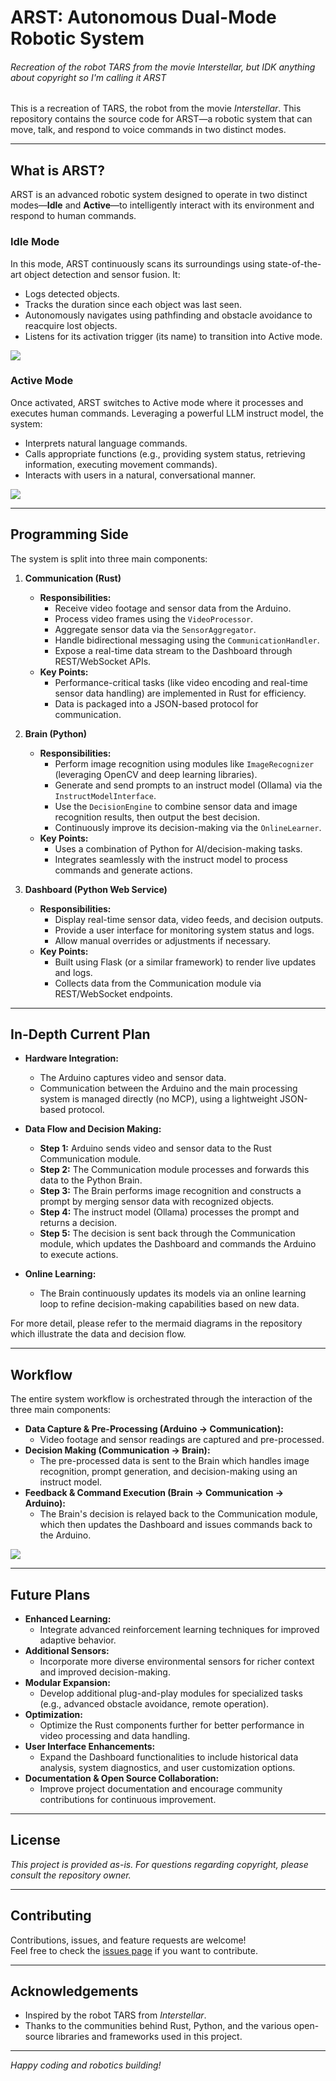# ARST: Autonomous Dual-Mode Robotic System
###### Recreation of the robot TARS from the movie Interstellar, but IDK anything about copyright so I'm calling it ARST

This is a recreation of TARS, the robot from the movie *Interstellar*. This repository contains the source code for ARST—a robotic system that can move, talk, and respond to voice commands in two distinct modes.

---

## What is ARST?

ARST is an advanced robotic system designed to operate in two distinct modes—**Idle** and **Active**—to intelligently interact with its environment and respond to human commands.

### Idle Mode
In this mode, ARST continuously scans its surroundings using state-of-the-art object detection and sensor fusion. It:
- Logs detected objects.
- Tracks the duration since each object was last seen.
- Autonomously navigates using pathfinding and obstacle avoidance to reacquire lost objects.
- Listens for its activation trigger (its name) to transition into Active mode.

[![](https://mermaid.ink/img/pako:eNpNkMtuwjAQRX_FmkVXAZUk5LWoFBIqVSoVEnTThIWbDIlFYiMzKQXEv9eEh-qVxz5HvtcnKFSJEMG6Ufui5prYMs0lMyvOFnSZ38oG2bzmO1yxweCFTbKZkoKUZnH7LVASSznx1VWa9EiSxZI3hyOytcGSTgu1E3RgT2zOiVDL3Q1PejzNPrclJ2TvyLUUsmIzE6oxeGxoSUJJtthyeZPSXppmSY3Fpn9hqUVVoTYp9SXmFZsa7HGTImFBWPbqa7bYCypqRorFBYmfe79_4od6uH3pXIIFLeqWi9J81-mC5kA1tphDZLYl15sccnk2HO9ILQ6ygIh0hxZo1VU1RGve7MzU9WVTwSvN28ep6felVHtXzAjRCX4hsoNg6Ix8z_bCsTOyxxYcIHK9Yeg-u47vjLwgdMfO2YJjrz-bCzfwvdC2ndAfOa5jQaUvoW9ZUJaoE9VJgiiwz3_IYp8l?type=png)](https://mermaid.live/edit#pako:eNpNkMtuwjAQRX_FmkVXAZUk5LWoFBIqVSoVEnTThIWbDIlFYiMzKQXEv9eEh-qVxz5HvtcnKFSJEMG6Ufui5prYMs0lMyvOFnSZ38oG2bzmO1yxweCFTbKZkoKUZnH7LVASSznx1VWa9EiSxZI3hyOytcGSTgu1E3RgT2zOiVDL3Q1PejzNPrclJ2TvyLUUsmIzE6oxeGxoSUJJtthyeZPSXppmSY3Fpn9hqUVVoTYp9SXmFZsa7HGTImFBWPbqa7bYCypqRorFBYmfe79_4od6uH3pXIIFLeqWi9J81-mC5kA1tphDZLYl15sccnk2HO9ILQ6ygIh0hxZo1VU1RGve7MzU9WVTwSvN28ep6felVHtXzAjRCX4hsoNg6Ix8z_bCsTOyxxYcIHK9Yeg-u47vjLwgdMfO2YJjrz-bCzfwvdC2ndAfOa5jQaUvoW9ZUJaoE9VJgiiwz3_IYp8l)

### Active Mode
Once activated, ARST switches to Active mode where it processes and executes human commands. Leveraging a powerful LLM instruct model, the system:
- Interprets natural language commands.
- Calls appropriate functions (e.g., providing system status, retrieving information, executing movement commands).
- Interacts with users in a natural, conversational manner.

[![](https://mermaid.ink/img/pako:eNpdkF1vgjAYhf9K816jE0E-erFFRZclupm5mw28aKAKmbSmH5uO8N9XEMyyXvU9zzlvTltByjMKGPZH_p3mRCj0FiUMmTONt6qZp6kqvija5ETSHRoM7tEsfqUpbcSGcYZWhVS7a2rWOubxhkjZYYkUR6vVGu25QBFNC2nEzj5v7dFtYWN70eqk1V23-18gagOLeHGmqVZ9gw4uWris1lz0RD7UV7Y0DL1Tee33R3vmrfRoOigtWFP2KTv2D04YWFBSUZIiM99UNcEEVE5LmgA214yIzwQSVhsf0YpvLywFrISmFgiuDzngPTlKM-lTRhSNCnIQpLypJ8I-OC_7iBkBV3AGPA6CoWP73tgLJ449nlhwAex6w9AduY7v2F4QuhOntuCnjY8McAPfC43XD71R4FlwEE3prgtlGRVzrpkCHLj1L7MJmio?type=png)](https://mermaid.live/edit#pako:eNpdkF1vgjAYhf9K816jE0E-erFFRZclupm5mw28aKAKmbSmH5uO8N9XEMyyXvU9zzlvTltByjMKGPZH_p3mRCj0FiUMmTONt6qZp6kqvija5ETSHRoM7tEsfqUpbcSGcYZWhVS7a2rWOubxhkjZYYkUR6vVGu25QBFNC2nEzj5v7dFtYWN70eqk1V23-18gagOLeHGmqVZ9gw4uWris1lz0RD7UV7Y0DL1Tee33R3vmrfRoOigtWFP2KTv2D04YWFBSUZIiM99UNcEEVE5LmgA214yIzwQSVhsf0YpvLywFrISmFgiuDzngPTlKM-lTRhSNCnIQpLypJ8I-OC_7iBkBV3AGPA6CoWP73tgLJ449nlhwAex6w9AduY7v2F4QuhOntuCnjY8McAPfC43XD71R4FlwEE3prgtlGRVzrpkCHLj1L7MJmio)

---

## Programming Side

The system is split into three main components:

1. **Communication (Rust)**
   - **Responsibilities:**  
     - Receive video footage and sensor data from the Arduino.
     - Process video frames using the `VideoProcessor`.
     - Aggregate sensor data via the `SensorAggregator`.
     - Handle bidirectional messaging using the `CommunicationHandler`.
     - Expose a real-time data stream to the Dashboard through REST/WebSocket APIs.
   - **Key Points:**  
     - Performance-critical tasks (like video encoding and real-time sensor data handling) are implemented in Rust for efficiency.
     - Data is packaged into a JSON-based protocol for communication.

2. **Brain (Python)**
   - **Responsibilities:**  
     - Perform image recognition using modules like `ImageRecognizer` (leveraging OpenCV and deep learning libraries).
     - Generate and send prompts to an instruct model (Ollama) via the `InstructModelInterface`.
     - Use the `DecisionEngine` to combine sensor data and image recognition results, then output the best decision.
     - Continuously improve its decision-making via the `OnlineLearner`.
   - **Key Points:**  
     - Uses a combination of Python for AI/decision-making tasks.
     - Integrates seamlessly with the instruct model to process commands and generate actions.

3. **Dashboard (Python Web Service)**
   - **Responsibilities:**  
     - Display real-time sensor data, video feeds, and decision outputs.
     - Provide a user interface for monitoring system status and logs.
     - Allow manual overrides or adjustments if necessary.
   - **Key Points:**  
     - Built using Flask (or a similar framework) to render live updates and logs.
     - Collects data from the Communication module via REST/WebSocket endpoints.

---

## In-Depth Current Plan

- **Hardware Integration:**  
  - The Arduino captures video and sensor data.
  - Communication between the Arduino and the main processing system is managed directly (no MCP), using a lightweight JSON-based protocol.
  
- **Data Flow and Decision Making:**  
  - **Step 1:** Arduino sends video and sensor data to the Rust Communication module.
  - **Step 2:** The Communication module processes and forwards this data to the Python Brain.
  - **Step 3:** The Brain performs image recognition and constructs a prompt by merging sensor data with recognized objects.
  - **Step 4:** The instruct model (Ollama) processes the prompt and returns a decision.
  - **Step 5:** The decision is sent back through the Communication module, which updates the Dashboard and commands the Arduino to execute actions.
  
- **Online Learning:**  
  - The Brain continuously updates its models via an online learning loop to refine decision-making capabilities based on new data.

For more detail, please refer to the mermaid diagrams in the repository which illustrate the data and decision flow.

---

## Workflow

The entire system workflow is orchestrated through the interaction of the three main components:

- **Data Capture & Pre-Processing (Arduino → Communication):**  
  - Video footage and sensor readings are captured and pre-processed.
- **Decision Making (Communication → Brain):**  
  - The pre-processed data is sent to the Brain which handles image recognition, prompt generation, and decision-making using an instruct model.
- **Feedback & Command Execution (Brain → Communication → Arduino):**  
  - The Brain's decision is relayed back to the Communication module, which then updates the Dashboard and issues commands back to the Arduino.

[![](https://mermaid.ink/img/pako:eNp9U01zmzAQ_SuMDj05HiTwF4fOGMhM3UmaTNzpodCDAmvBFCSPkNo4tv971ga7xs1kT7x9q7dP2mVLMpUDCciqUn-zgmvjfI9T6WA09llovi6cuc5tKZWz3DQG6pY8xJwmHRU4P8oclPPJWYJslHYivjZWw6-2GGSeyivRSNW1lWXGTamkkzzZxlzl7lVuq5PEISKaHNs8apVBg20uOZa0redCaBDc9Fkv6Wl_4TKvQH9gL9S8RFuPG1OglRb9ZyikyaLmAp4gU0KWr3DZM2TJQjZG28zgQagW0oBe8awn4CUxZGWDlm6lKGWP85MHWWHuDriWH5qNeVM8K67zs-F_mSXoP2WvaUyTMx0pabSqqp7zmGGB4XdKiPfazqlzc_MZX7wPaQsjilsQsTbndTnvCMMOhrQPO7bTC9k77O70TLsr0d3X5cM35x7XAefQ7PByLRu3PWLWg5cbe_sCmTVwXDpcB7wnGZAadM3LHP-H7eFgSkwBNaQkwM-c698pSeUe67g1armRGQlwwDAgWllRkGDFqwaRXefcQFxyHE99zq65_KlUfTqCkARb8kKCqT9kLqPUZTN3xCaePyAbElDmDycTOh2Ppr4_YePReD8gr0cBdzieYaE_xpqZ63suHRChD7Y7Nzgt0JGy0qAOZfs3J0Ethw?type=png)](https://mermaid.live/edit#pako:eNp9U01zmzAQ_SuMDj05HiTwF4fOGMhM3UmaTNzpodCDAmvBFCSPkNo4tv971ga7xs1kT7x9q7dP2mVLMpUDCciqUn-zgmvjfI9T6WA09llovi6cuc5tKZWz3DQG6pY8xJwmHRU4P8oclPPJWYJslHYivjZWw6-2GGSeyivRSNW1lWXGTamkkzzZxlzl7lVuq5PEISKaHNs8apVBg20uOZa0redCaBDc9Fkv6Wl_4TKvQH9gL9S8RFuPG1OglRb9ZyikyaLmAp4gU0KWr3DZM2TJQjZG28zgQagW0oBe8awn4CUxZGWDlm6lKGWP85MHWWHuDriWH5qNeVM8K67zs-F_mSXoP2WvaUyTMx0pabSqqp7zmGGB4XdKiPfazqlzc_MZX7wPaQsjilsQsTbndTnvCMMOhrQPO7bTC9k77O70TLsr0d3X5cM35x7XAefQ7PByLRu3PWLWg5cbe_sCmTVwXDpcB7wnGZAadM3LHP-H7eFgSkwBNaQkwM-c698pSeUe67g1armRGQlwwDAgWllRkGDFqwaRXefcQFxyHE99zq65_KlUfTqCkARb8kKCqT9kLqPUZTN3xCaePyAbElDmDycTOh2Ppr4_YePReD8gr0cBdzieYaE_xpqZ63suHRChD7Y7Nzgt0JGy0qAOZfs3J0Ethw)

---

## Future Plans

- **Enhanced Learning:**  
  - Integrate advanced reinforcement learning techniques for improved adaptive behavior.
- **Additional Sensors:**  
  - Incorporate more diverse environmental sensors for richer context and improved decision-making.
- **Modular Expansion:**  
  - Develop additional plug-and-play modules for specialized tasks (e.g., advanced obstacle avoidance, remote operation).
- **Optimization:**  
  - Optimize the Rust components further for better performance in video processing and data handling.
- **User Interface Enhancements:**  
  - Expand the Dashboard functionalities to include historical data analysis, system diagnostics, and user customization options.
- **Documentation & Open Source Collaboration:**  
  - Improve project documentation and encourage community contributions for continuous improvement.

---

## License

*This project is provided as-is. For questions regarding copyright, please consult the repository owner.*

---

## Contributing

Contributions, issues, and feature requests are welcome!  
Feel free to check the [issues page](./issues) if you want to contribute.

---

## Acknowledgements

- Inspired by the robot TARS from *Interstellar*.
- Thanks to the communities behind Rust, Python, and the various open-source libraries and frameworks used in this project.

---

*Happy coding and robotics building!*
